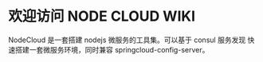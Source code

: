 <!-- TITLE: Home -->
<!-- SUBTITLE: Welcome to visit this website. -->

# 欢迎访问 NODE CLOUD WIKI

NodeCloud 是一套搭建 nodejs 微服务的工具集。可以基于 consul 服务发现 快速搭建一套微服务环境，同时兼容 springcloud-config-server。